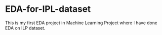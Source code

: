 # EDA-for-IPL-dataset
This is my first EDA project in Machine Learning Project where I have done EDA on ILP dataset.
